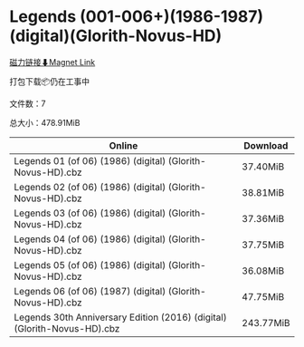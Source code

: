 # Legends (001-006+)(1986-1987)(digital)(Glorith-Novus-HD)

[磁力链接⬇Magnet Link](magnet:?xt=urn:btih:576ebedce33fa368bdfedbbdd371a9fb55fd2b36&dn=Legends%20%28001-006%2B%29%281986-1987%29%28digital%29%28Glorith-Novus-HD%29)

打包下载📦仍在工事中

文件数：7

总大小：478.91MiB

Online | Download
--- | ---
Legends 01 (of 06) (1986) (digital) (Glorith-Novus-HD).cbz | 37.40MiB
Legends 02 (of 06) (1986) (digital) (Glorith-Novus-HD).cbz | 38.81MiB
Legends 03 (of 06) (1986) (digital) (Glorith-Novus-HD).cbz | 37.36MiB
Legends 04 (of 06) (1986) (digital) (Glorith-Novus-HD).cbz | 37.75MiB
Legends 05 (of 06) (1986) (digital) (Glorith-Novus-HD).cbz | 36.08MiB
Legends 06 (of 06) (1987) (digital) (Glorith-Novus-HD).cbz | 47.75MiB
Legends 30th Anniversary Edition (2016) (digital) (Glorith-Novus-HD).cbz | 243.77MiB